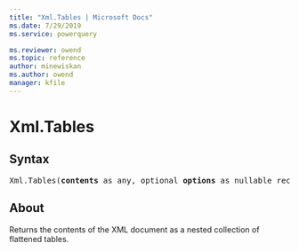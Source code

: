 ```yaml
---
title: "Xml.Tables | Microsoft Docs"
ms.date: 7/29/2019
ms.service: powerquery

ms.reviewer: owend
ms.topic: reference
author: minewiskan
ms.author: owend
manager: kfile
---
```

# Xml.Tables

## Syntax

<pre>
Xml.Tables(<b>contents</b> as any, optional <b>options</b> as nullable record, optional <b>encoding</b> as nullable number) as table
</pre>

## About
Returns the contents of the XML document as a nested collection of flattened tables.
